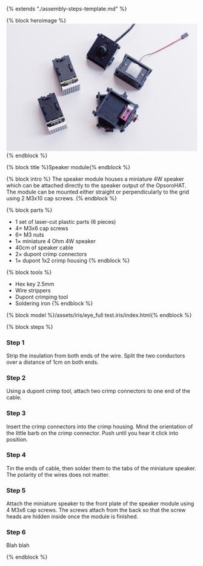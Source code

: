 {% extends "./assembly-steps-template.md" %}

{% block heroimage %}
  ![](/assets/OPSORO_WEB-5.jpg)
{% endblock %}

{% block title %}Speaker module{% endblock %}

{% block intro %}
The speaker module houses a miniature 4W speaker which can be attached directly
to the speaker output of the OpsoroHAT. The module can be mounted either
straight or perpendicularly to the grid using 2 M3x10 cap screws.
{% endblock %}

{% block parts %}
* 1 set of laser-cut plastic parts (6 pieces)
* 4&times; M3x6 cap screws
* 6&times; M3 nuts
* 1&times; miniature 4 Ohm 4W speaker
* 40cm of speaker cable
* 2&times; dupont crimp connectors
* 1&times; dupont 1x2 crimp housing
{% endblock %}

{% block tools %}
* Hex key 2.5mm
* Wire strippers
* Dupont crimping tool
* Soldering iron
{% endblock %}

{% block model %}/assets/iris/eye_full test.iris/index.html{% endblock %}

{% block steps %}
### Step 1
Strip the insulation from both ends of the wire. Split the two conductors over a
distance of 1cm on both ends.

### Step 2
Using a dupont crimp tool, attach two crimp connectors to one end of the cable.

### Step 3
Insert the crimp connectors into the crimp housing. Mind the orientation of the
little barb on the crimp connector. Push until you hear it click into position.

### Step 4
Tin the ends of cable, then solder them to the tabs of the miniature speaker.
The polarity of the wires does not matter.

### Step 5
Attach the miniature speaker to the front plate of the speaker module using 4
M3x6 cap screws. The screws attach from the back so that the screw heads are
hidden inside once the module is finished.

### Step 6
Blah blah


{% endblock %}
